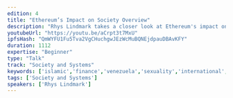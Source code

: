 ```yaml
---
edition: 4
title: "Ethereum’s Impact on Society Overview"
description: "Rhys Lindmark takes a closer look at Ethereum's impact on society."
youtubeUrl: "https://youtu.be/aCrpt3t7MxU"
ipfsHash: "QmWYFU1Fu5Tva2VgCHuchgwJEzWcMuBQNEjdpauDBAvKFY"
duration: 1112
expertise: "Beginner"
type: "Talk"
track: "Society and Systems"
keywords: ['islamic','finance','venezuela','sexuality','international','law','identity']
tags: ['Society and Systems']
speakers: ['Rhys Lindmark']
---
```


